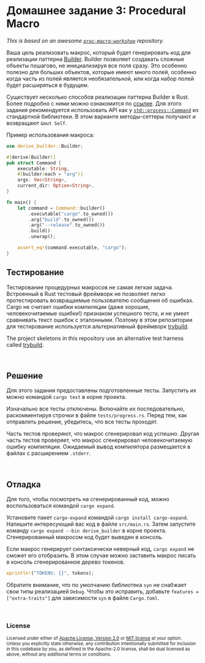 # Домашнее задание 3: Procedural Macro

*This is based on an awesome [`proc-macro-workshop`](https://githubcom/dtolnay/proc-macro-workshop) 
repository.*

Ваша цель реализовать макрос, который будет генерировать код для реализации паттерна [Builder][builder pattern].
Builder позволяет создавать сложные объекты пошагово, не инициализируя все поля сразу. Это особенно полезно для
больших объектов, которые имеют много полей, особенно когда часть из полей является необязательной,
или когда набор полей будет расширяться в будущем.

[builder pattern]: https://en.wikipedia.org/wiki/Builder_pattern

Существует несколько способов реализации паттерна Builder в Rust. Более подробно с ними можно ознакомится
по [ссылке](https://doc.rust-lang.org/1.0.0/style/ownership/builders.html). Для этого задания рекомендуется
использовать API как у [`std::process::Command`] из стандартной библиотеки. В этом варианте методы-сеттеры
получают и возвращают `&mut Self`.

[`std::process::Command`]: https://doc.rust-lang.org/std/process/struct.Command.html

Пример использования макроса:

```rust
use derive_builder::Builder;

#[derive(Builder)]
pub struct Command {
    executable: String,
    #[builder(each = "arg")]
    args: Vec<String>,
    current_dir: Option<String>,
}

fn main() {
    let command = Command::builder()
        .executable("cargo".to_owned())
        .arg("build".to_owned())
        .arg("--release".to_owned())
        .build()
        .unwrap();

    assert_eq!(command.executable, "cargo");
}
```

## Тестирование

Тестирование процедурных макросов не самая легкая задача. Встроенный в Rust тестовый фреймворк 
не позволяет легко протестировать возвращаемые пользователю сообщения об ошибках. Cargo не считает
ошибки компиляции (даже хорошие, человекочитаемые ошибки!) признаком успешного теста, и не умеет
сравнивать текст ошибок с эталонными. Поэтому в этом репозитории для тестирование используется
альтернативный фреймворк [trybuild].

The project skeletons in this repository use an alternative test harness called
[trybuild].

[trybuild]: https://github.com/dtolnay/trybuild

<br>

## Решение

Для этого задания предоставлены подготовленные тесты. Запустить их можно командой 
`cargo test` в корне проекта.

Изначально все тесты отключены. Включайте их последовательно, раскомментируя строчки в файле
`tests/progress.rs`. Перед тем, как отправлять решение, убедитесь, что все тесты проходят.

Часть тестов проверяют, что макрос сгенерировал код успешно. Другая часть тестов проверяет,
что макрос сгенерировал человекочитаемую ошибку компиляции. Ожидаемый вывод компилятора размещается
в файлах с расширением `.stderr`.

<br>

## Отладка

Для того, чтобы посмотреть на сгенерированный код, можно воспользоваться командой `cargo expand`.

Установите пакет `cargo-expand` командой `cargo install cargo-expand`. Напишите интересующий вас
код в файле `src/main.rs`. Затем запустите команду
`cargo expand --bin derive_builder` в корне проекта. Сгенерированный макросом код будет выведен в
консоль.

[cargo expand]: https://github.com/dtolnay/cargo-expand

Если макрос генерирует синтаксически неверный код, `cargo expand` не сможет его отобразить. В этом
случае можно заставить макрос писать в консоль сгенерированное дерево токенов.

```rust
eprintln!("TOKENS: {}", tokens);
```

Обратите внимание, что по умолчанию библиотека `syn` не снабжает свои типы реализацией `Debug`. 
Чтобы это исправить, добавьте `features = ["extra-traits"]` для зависимости `syn` в файле 
`Cargo.toml`.

<br>

### License

<sup>
Licensed under either of <a href="LICENSE-APACHE">Apache License, Version
2.0</a> or <a href="LICENSE-MIT">MIT license</a> at your option.
</sup>

<br>

<sub>
Unless you explicitly state otherwise, any contribution intentionally submitted
for inclusion in this codebase by you, as defined in the Apache-2.0 license,
shall be dual licensed as above, without any additional terms or conditions.
</sub>
